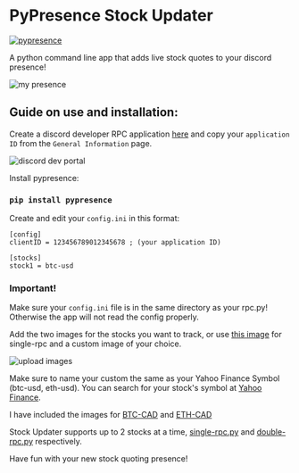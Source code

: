 # PyPresence Stock Updater

[![pypresence](https://img.shields.io/badge/using-pypresence-00bb88.svg?style=for-the-badge&logo=discord&logoWidth=20)](https://github.com/qwertyquerty/pypresence)

A python command line app that adds live stock quotes to your discord presence!

![my presence](https://github.com/alexng353-new/pypresence-stock-updater/blob/main/assets/example.png)

## Guide on use and installation:

Create a discord developer RPC application [here](https://discord.com/developers/applications) and copy your `application ID` from the `General Information` page.

![discord dev portal](https://github.com/alexng353-new/pypresence-stock-updater/blob/main/assets/dev%20portal.png)


Install pypresence:
### `pip install pypresence`

Create and edit your `config.ini` in this format:

```
[config]
clientID = 123456789012345678 ; (your application ID)

[stocks]
stock1 = btc-usd
```
### Important!
Make sure your `config.ini` file is in the same directory as your rpc.py! Otherwise the app will not read the config properly.

Add the two images for the stocks you want to track, or use [this image](https://github.com/alexng353-new/pypresence-stock-updater/tree/main/assets/stonk.jpg) for single-rpc and a custom image of your choice.

![upload images](https://github.com/alexng353-new/pypresence-stock-updater/blob/main/assets/upload%20images.png)

Make sure to name your custom the same as your Yahoo Finance Symbol (btc-usd, eth-usd). You can search for your stock's symbol at [Yahoo Finance](https://finance.yahoo.com).

I have included the images for [BTC-CAD](https://github.com/alexng353-new/pypresence-stock-updater/tree/main/assets/btc-cad.png) and [ETH-CAD](https://github.com/alexng353-new/pypresence-stock-updater/tree/main/assets/eth-cad.png)

Stock Updater supports up to 2 stocks at a time, [single-rpc.py](https://github.com/alexng353-new/pypresence-stock-updater/blob/main/single-rpc.py) and [double-rpc.py](https://github.com/alexng353-new/pypresence-stock-updater/blob/main/double-rpc.py) respectively.

Have fun with your new stock quoting presence!